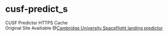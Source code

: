 # cusf-predict_s
CUSF Predictor HTTPS Cache <br>
Original Site Availiable @[Cambridge University Spaceflight landing predictor](predict.habhub.org) <br>
